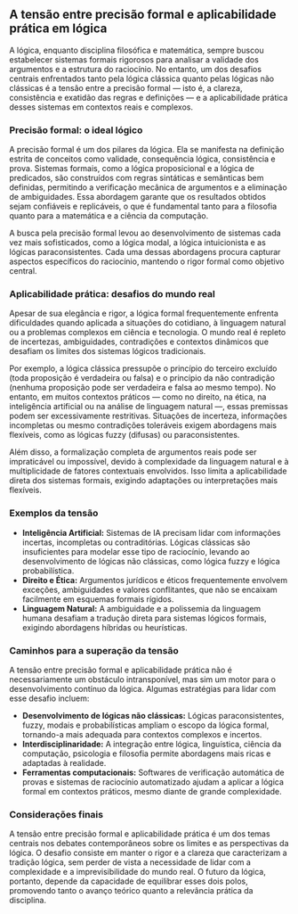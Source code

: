 ## A tensão entre precisão formal e aplicabilidade prática em lógica

A lógica, enquanto disciplina filosófica e matemática, sempre buscou estabelecer sistemas formais rigorosos para analisar a validade dos argumentos e a estrutura do raciocínio. No entanto, um dos desafios centrais enfrentados tanto pela lógica clássica quanto pelas lógicas não clássicas é a tensão entre a precisão formal — isto é, a clareza, consistência e exatidão das regras e definições — e a aplicabilidade prática desses sistemas em contextos reais e complexos.

### Precisão formal: o ideal lógico

A precisão formal é um dos pilares da lógica. Ela se manifesta na definição estrita de conceitos como validade, consequência lógica, consistência e prova. Sistemas formais, como a lógica proposicional e a lógica de predicados, são construídos com regras sintáticas e semânticas bem definidas, permitindo a verificação mecânica de argumentos e a eliminação de ambiguidades. Essa abordagem garante que os resultados obtidos sejam confiáveis e replicáveis, o que é fundamental tanto para a filosofia quanto para a matemática e a ciência da computação.

A busca pela precisão formal levou ao desenvolvimento de sistemas cada vez mais sofisticados, como a lógica modal, a lógica intuicionista e as lógicas paraconsistentes. Cada uma dessas abordagens procura capturar aspectos específicos do raciocínio, mantendo o rigor formal como objetivo central.

### Aplicabilidade prática: desafios do mundo real

Apesar de sua elegância e rigor, a lógica formal frequentemente enfrenta dificuldades quando aplicada a situações do cotidiano, à linguagem natural ou a problemas complexos em ciência e tecnologia. O mundo real é repleto de incertezas, ambiguidades, contradições e contextos dinâmicos que desafiam os limites dos sistemas lógicos tradicionais.

Por exemplo, a lógica clássica pressupõe o princípio do terceiro excluído (toda proposição é verdadeira ou falsa) e o princípio da não contradição (nenhuma proposição pode ser verdadeira e falsa ao mesmo tempo). No entanto, em muitos contextos práticos — como no direito, na ética, na inteligência artificial ou na análise de linguagem natural —, essas premissas podem ser excessivamente restritivas. Situações de incerteza, informações incompletas ou mesmo contradições toleráveis exigem abordagens mais flexíveis, como as lógicas fuzzy (difusas) ou paraconsistentes.

Além disso, a formalização completa de argumentos reais pode ser impraticável ou impossível, devido à complexidade da linguagem natural e à multiplicidade de fatores contextuais envolvidos. Isso limita a aplicabilidade direta dos sistemas formais, exigindo adaptações ou interpretações mais flexíveis.

### Exemplos da tensão

- **Inteligência Artificial:** Sistemas de IA precisam lidar com informações incertas, incompletas ou contraditórias. Lógicas clássicas são insuficientes para modelar esse tipo de raciocínio, levando ao desenvolvimento de lógicas não clássicas, como lógica fuzzy e lógica probabilística.
- **Direito e Ética:** Argumentos jurídicos e éticos frequentemente envolvem exceções, ambiguidades e valores conflitantes, que não se encaixam facilmente em esquemas formais rígidos.
- **Linguagem Natural:** A ambiguidade e a polissemia da linguagem humana desafiam a tradução direta para sistemas lógicos formais, exigindo abordagens híbridas ou heurísticas.

### Caminhos para a superação da tensão

A tensão entre precisão formal e aplicabilidade prática não é necessariamente um obstáculo intransponível, mas sim um motor para o desenvolvimento contínuo da lógica. Algumas estratégias para lidar com esse desafio incluem:

- **Desenvolvimento de lógicas não clássicas:** Lógicas paraconsistentes, fuzzy, modais e probabilísticas ampliam o escopo da lógica formal, tornando-a mais adequada para contextos complexos e incertos.
- **Interdisciplinaridade:** A integração entre lógica, linguística, ciência da computação, psicologia e filosofia permite abordagens mais ricas e adaptadas à realidade.
- **Ferramentas computacionais:** Softwares de verificação automática de provas e sistemas de raciocínio automatizado ajudam a aplicar a lógica formal em contextos práticos, mesmo diante de grande complexidade.

### Considerações finais

A tensão entre precisão formal e aplicabilidade prática é um dos temas centrais nos debates contemporâneos sobre os limites e as perspectivas da lógica. O desafio consiste em manter o rigor e a clareza que caracterizam a tradição lógica, sem perder de vista a necessidade de lidar com a complexidade e a imprevisibilidade do mundo real. O futuro da lógica, portanto, depende da capacidade de equilibrar esses dois polos, promovendo tanto o avanço teórico quanto a relevância prática da disciplina.